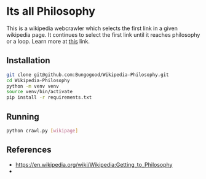 # Its all Philosophy

This is a wikipedia webcrawler which selects the first link in a given wikipedia page. It continues to select the first link until it reaches philosophy or a loop. Learn more at [this](https://en.wikipedia.org/wiki/Wikipedia:Getting_to_Philosophy) link.

## Installation
```bash
git clone git@github.com:Bungogood/Wikipedia-Philosophy.git
cd Wikipedia-Philosophy
python -m venv venv
source venv/bin/activate
pip install -r requirements.txt
```

## Running
```bash
python crawl.py [wikipage]
```

## References

- https://en.wikipedia.org/wiki/Wikipedia:Getting_to_Philosophy
- 
